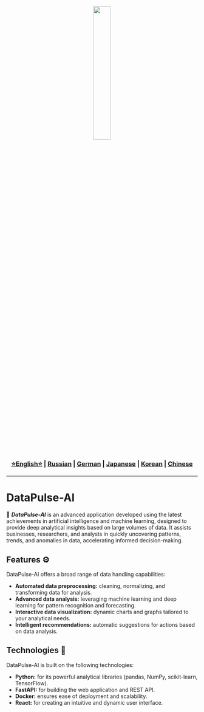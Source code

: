<div align="center">
  <img src="https://github.com/Solrikk/DataPulse/blob/main/assets/gif/3d-isometric-research-of-statistical-data-and-analytics.gif" width="30%"/>
</div>


<div align="center"> <h3> <a href="https://github.com/Solrikk/DataPulse-AI/blob/main/README.md">⭐English⭐</a> | <a href="https://github.com/Solrikk/DataPulse-AI/blob/main/README_RU.md">Russian</a> | <a href="https://github.com/Solrikk/DataPulse-AI/blob/main/README_GE.md">German</a> | <a href="https://github.com/Solrikk/DataPulse-AI/blob/main/README_JP.md">Japanese</a> | <a href="README_KR.md">Korean</a> | <a href="README_CN.md">Chinese</a> </h3> </div>

-----------------

# DataPulse-AI

 🤖 _**DataPulse-AI**_ is an advanced application developed using the latest achievements in artificial intelligence and machine learning, designed to provide deep analytical insights based on large volumes of data. It assists businesses, researchers, and analysts in quickly uncovering patterns, trends, and anomalies in data, accelerating informed decision-making.

## Features ⚙️
DataPulse-AI offers a broad range of data handling capabilities:
- **Automated data preprocessing:** cleaning, normalizing, and transforming data for analysis.
- **Advanced data analysis:** leveraging machine learning and deep learning for pattern recognition and forecasting.
- **Interactive data visualization:** dynamic charts and graphs tailored to your analytical needs.
- **Intelligent recommendations:** automatic suggestions for actions based on data analysis.

## Technologies 🚀
DataPulse-AI is built on the following technologies:
- **Python:** for its powerful analytical libraries (pandas, NumPy, scikit-learn, TensorFlow).
- **FastAPI:** for building the web application and REST API.
- **Docker:** ensures ease of deployment and scalability.
- **React:** for creating an intuitive and dynamic user interface.
